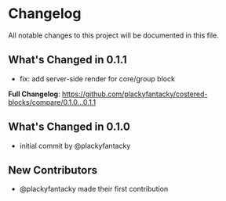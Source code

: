 # Changelog

All notable changes to this project will be documented in this file.

## What's Changed in 0.1.1
* fix: add server-side render for core/group block

**Full Changelog**: https://github.com/plackyfantacky/costered-blocks/compare/0.1.0...0.1.1

## What's Changed in 0.1.0
* initial commit by @plackyfantacky

## New Contributors
* @plackyfantacky made their first contribution

<!-- generated by git-cliff -->
